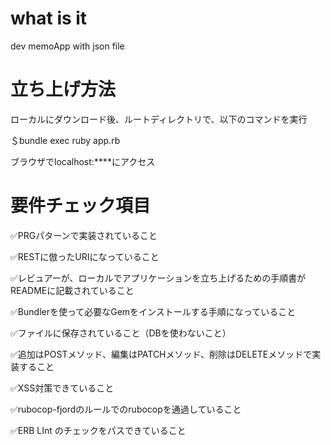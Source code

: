# what is it
dev memoApp with json file

# 立ち上げ方法

ローカルにダウンロード後、ルートディレクトリで、以下のコマンドを実行

＄bundle exec ruby app.rb  

ブラウザでlocalhost:****にアクセス


# 要件チェック項目

✅PRGパターンで実装されていること

✅RESTに倣ったURIになっていること

✅レビュアーが、ローカルでアプリケーションを立ち上げるための手順書がREADMEに記載されていること

✅Bundlerを使って必要なGemをインストールする手順になっていること

✅ファイルに保存されていること（DBを使わないこと）

✅追加はPOSTメソッド、編集はPATCHメソッド、削除はDELETEメソッドで実装すること

✅XSS対策できていること

✅rubocop-fjordのルールでのrubocopを通過していること

✅ERB LInt のチェックをパスできていること
